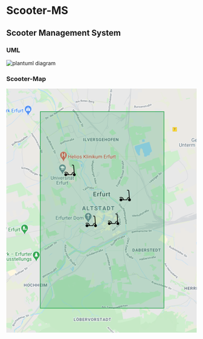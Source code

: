 # Scooter-MS

## Scooter Management System


### UML
![plantuml diagram](http://www.plantuml.com/plantuml/proxy?cache=no&src=https://raw.githubusercontent.com/fh-erfurt/Scooter-MS/main/umldiagram.iuml)


### Scooter-Map
<!---
![scooter map](https://www.scribblemaps.com/api/maps/images/500/600/ScooterMapEF.png)
-->

![scooter map](map.png)
